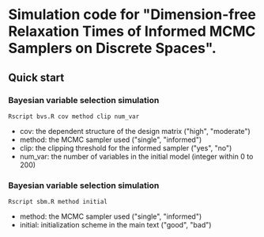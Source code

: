 # Simulation code for "Dimension-free Relaxation Times of Informed MCMC Samplers on Discrete Spaces".

## Quick start

### Bayesian variable selection simulation

```{r}
Rscript bvs.R cov method clip num_var
```
* cov: the dependent structure of the design matrix ("high", "moderate")
* method: the MCMC sampler used ("single", "informed")
* clip: the clipping threshold for the informed sampler ("yes", "no")
* num_var: the number of variables in the initial model (integer within 0 to 200)


### Bayesian variable selection simulation

```{r}
Rscript sbm.R method initial
```

* method: the MCMC sampler used ("single", "informed")
* initial: initialization scheme in the main text ("good", "bad")

